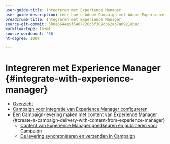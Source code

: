 ```yaml
---
user-guide-title: Integreren met Experience Manager
user-guide-description: Leer hoe u Adobe Campaign met Adobe Experience Manager kunt verbinden om sjablonen, assets en formulieren voor e-maillevering in Experience Manager te beheren.
breadcrumb-title: Integreren met Experience Manager
source-git-commit: 5b0a6644e9f5407726c5f389db62ab7a0921abac
workflow-type: tm+mt
source-wordcount: '66'
ht-degree: 100%

---
```



# Integreren met Experience Manager {#integrate-with-experience-manager}

+ [Overzicht](/help/tutorial-integrate-with-experience-manager/overview.md)
+ [Campaign voor integratie van Experience Manager configureren](/help/tutorial-integrate-with-experience-manager/configure-campaign-for-aem-integration.md)
+ Een Campaign-levering maken met content van Experience Manager {#create-a-campaign-delivery-with-content-from-experience-manager}
   + [Content van Experience Manager goedkeuren en publiceren voor Campaign](/help/tutorial-integrate-with-experience-manager/approve-and-publish-aem-content-to-campaign.md)
   + [De levering synchroniseren en verzenden in Campaign](/help/tutorial-integrate-with-experience-manager/synchronize-and-send-an-aem-delivery-in-campaign.md)

